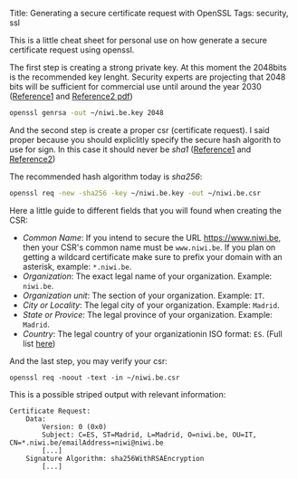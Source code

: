 Title: Generating a secure certificate request with OpenSSL
Tags: security, ssl

This is a little cheat sheet for personal use on how generate a secure certificate
request using openssl.

The first step is creating a strong private key. At this moment the 2048bits is the recommended
key lenght. Security experts are projecting that 2048 bits will be sufficient for commercial use
until around the year 2030 ([Reference1](http://security.stackexchange.com/questions/65174/4096-bit-rsa-encryption-keys-vs-2048)
and [Reference2 pdf](http://csrc.nist.gov/publications/nistpubs/800-57/sp800-57_part1_rev3_general.pdf))

```bash
openssl genrsa -out ~/niwi.be.key 2048
```

And the second step is create a proper csr (certificate request). I said proper because
you should expliclitly specify the secure hash algorith to use for sign. In this
case it should never be *sha1* ([Reference1](https://konklone.com/post/why-google-is-hurrying-the-web-to-kill-sha-1) and
[Reference2](https://shaaaaaaaaaaaaa.com/))

The recommended hash algorithm today is *sha256*:

```bash
openssl req -new -sha256 -key ~/niwi.be.key -out ~/niwi.be.csr
```

Here a little guide to different fields that you will found when creating the CSR:

- *Common Name*: If you intend to secure the URL https://www.niwi.be, then your CSR's common name must be
  `www.niwi.be`. If you plan on getting a wildcard certificate make sure to prefix your domain with an
  asterisk, example: `*.niwi.be`.
- *Organization*: The exact legal name of your organization. Example: `niwi.be`.
- *Organization unit*: The section of your organization. Example: `IT`.
- *City or Locality*: The legal city of your organization. Example: `Madrid`.
- *State or Provice*: The legal province of your organization. Example: `Madrid`.
- *Country*: The legal country of your organizationin ISO format: `ES`. (Full list [here](http://www.vas.com/Tnotes/Country%20Codes.htm))

And the last step, you may verify your csr:

```shell
openssl req -noout -text -in ~/niwi.be.csr
```

This is a possible striped output with relevant information:

```text
Certificate Request:
    Data:
        Version: 0 (0x0)
        Subject: C=ES, ST=Madrid, L=Madrid, O=niwi.be, OU=IT, CN=*.niwi.be/emailAddress=niwi@niwi.be
        [...]
    Signature Algorithm: sha256WithRSAEncryption
        [...]
```

